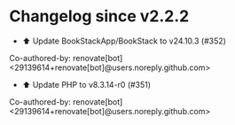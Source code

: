 # Changelog since v2.2.2
- ⬆️ Update BookStackApp/BookStack to v24.10.3 (#352)

Co-authored-by: renovate[bot] <29139614+renovate[bot]@users.noreply.github.com> 
- ⬆️ Update PHP to v8.3.14-r0 (#351)

Co-authored-by: renovate[bot] <29139614+renovate[bot]@users.noreply.github.com> 
